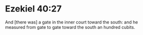 # Ezekiel 40:27

And [there was] a gate in the inner court toward the south: and he measured from gate to gate toward the south an hundred cubits.